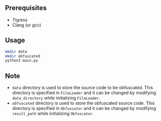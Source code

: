 ## Prerequisites

- Tigress
- Clang (or gcc)

## Usage

```bash
mkdir data
mkdir obfuscated
python3 main.py
```

## Note

- `data` directory is used to store the source code to be obfuscated. This directory is specified in `FileLoader` and it can be changed by modifying `data_directory` while initializing `FileLoader`.
- `obfuscated` directory is used to store the obfuscated source code. This directory is specified in `Obfuscator` and it can be changed by modifying `result_path` while initializing `Obfuscator`.
